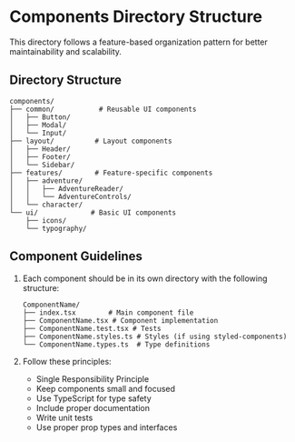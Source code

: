 # Components Directory Structure

This directory follows a feature-based organization pattern for better maintainability and scalability.

## Directory Structure

```
components/
├── common/           # Reusable UI components
│   ├── Button/
│   ├── Modal/
│   └── Input/
├── layout/          # Layout components
│   ├── Header/
│   ├── Footer/
│   └── Sidebar/
├── features/        # Feature-specific components
│   ├── adventure/
│   │   ├── AdventureReader/
│   │   └── AdventureControls/
│   └── character/
└── ui/             # Basic UI components
    ├── icons/
    └── typography/
```

## Component Guidelines

1. Each component should be in its own directory with the following structure:
   ```
   ComponentName/
   ├── index.tsx        # Main component file
   ├── ComponentName.tsx # Component implementation
   ├── ComponentName.test.tsx # Tests
   ├── ComponentName.styles.ts # Styles (if using styled-components)
   └── ComponentName.types.ts  # Type definitions
   ```

2. Follow these principles:
   - Single Responsibility Principle
   - Keep components small and focused
   - Use TypeScript for type safety
   - Include proper documentation
   - Write unit tests
   - Use proper prop types and interfaces 